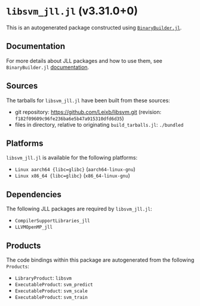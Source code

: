 # `libsvm_jll.jl` (v3.31.0+0)

This is an autogenerated package constructed using [`BinaryBuilder.jl`](https://github.com/JuliaPackaging/BinaryBuilder.jl).

## Documentation

For more details about JLL packages and how to use them, see `BinaryBuilder.jl` [documentation](https://docs.binarybuilder.org/stable/jll/).

## Sources

The tarballs for `libsvm_jll.jl` have been built from these sources:

* git repository: https://github.com/Leixb/libsvm.git (revision: `f182f09609c96fe236ba6e5b47a915310dfd6d35`)
* files in directory, relative to originating `build_tarballs.jl`: `./bundled`

## Platforms

`libsvm_jll.jl` is available for the following platforms:

* `Linux aarch64 {libc=glibc}` (`aarch64-linux-gnu`)
* `Linux x86_64 {libc=glibc}` (`x86_64-linux-gnu`)

## Dependencies

The following JLL packages are required by `libsvm_jll.jl`:

* `CompilerSupportLibraries_jll`
* `LLVMOpenMP_jll`

## Products

The code bindings within this package are autogenerated from the following `Products`:

* `LibraryProduct`: `libsvm`
* `ExecutableProduct`: `svm_predict`
* `ExecutableProduct`: `svm_scale`
* `ExecutableProduct`: `svm_train`
